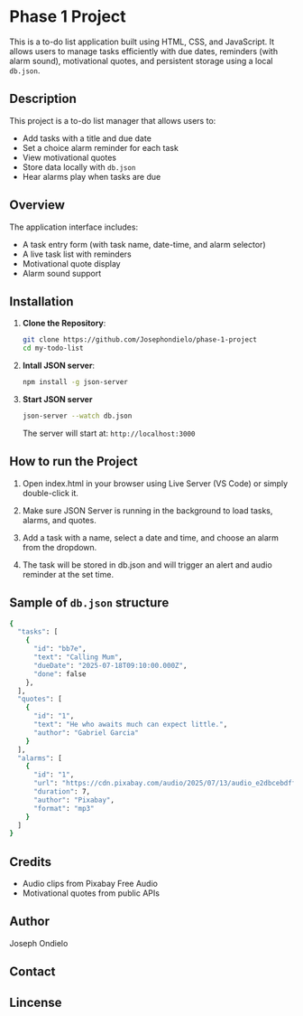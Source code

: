 # Phase 1 Project
This is a to-do list application built using HTML, CSS, and JavaScript. It allows users to manage tasks efficiently with due dates, reminders (with alarm sound), motivational quotes, and persistent storage using a local `db.json`.
## Description
 This project is a to-do list manager that allows users to:
- Add tasks with a title and due date
- Set a choice alarm reminder for each task
- View motivational quotes
- Store data locally with `db.json`
- Hear alarms play when tasks are due
## Overview
The application interface includes:
- A task entry form (with task name, date-time, and alarm selector)
- A live task list with reminders
- Motivational quote display
- Alarm sound support
## Installation

1. **Clone the Repository**:
   ```bash
   git clone https://github.com/Josephondielo/phase-1-project
   cd my-todo-list

2. **Intall JSON server**:
   ```bash
   npm install -g json-server

3. **Start JSON server**
   ```bash 
   json-server --watch db.json

   ```
   The server will start at: `http://localhost:3000`

## How to run the Project

1. Open index.html in your browser using Live Server (VS Code) or simply double-click it.

2. Make sure JSON Server is running in the background to load tasks, alarms, and quotes.

3. Add a task with a name, select a date and time, and choose an alarm from the dropdown.

4. The task will be stored in db.json and will trigger an alert and audio reminder at the set time.

## Sample of `db.json` structure
```bash json 
{
  "tasks": [
    {
      "id": "bb7e",
      "text": "Calling Mum",
      "dueDate": "2025-07-18T09:10:00.000Z",
      "done": false
    },
  ],
  "quotes": [
    {
      "id": "1",
      "text": "He who awaits much can expect little.",
      "author": "Gabriel Garcia"
    }
  ],
  "alarms": [
    {
      "id": "1",
      "url": "https://cdn.pixabay.com/audio/2025/07/13/audio_e2dbcebdff.mp3",
      "duration": 7,
      "author": "Pixabay",
      "format": "mp3"
    }
  ]
}

```
## Credits
- Audio clips from Pixabay Free Audio
- Motivational quotes from public APIs 

## Author
Joseph Ondielo

## Contact

## Lincense

